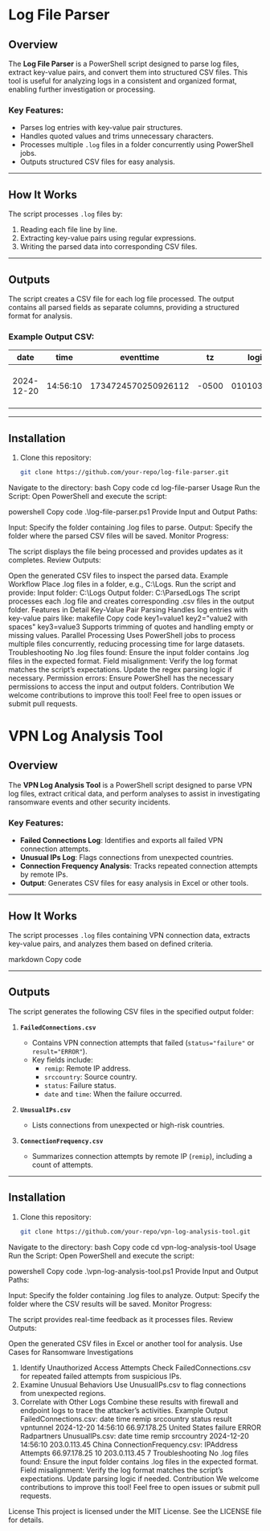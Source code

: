 # Log File Parser

## Overview
The **Log File Parser** is a PowerShell script designed to parse log files, extract key-value pairs, and convert them into structured CSV files. This tool is useful for analyzing logs in a consistent and organized format, enabling further investigation or processing.

### Key Features:
- Parses log entries with key-value pair structures.
- Handles quoted values and trims unnecessary characters.
- Processes multiple `.log` files in a folder concurrently using PowerShell jobs.
- Outputs structured CSV files for easy analysis.

---

## How It Works
The script processes `.log` files by:
1. Reading each file line by line.
2. Extracting key-value pairs using regular expressions.
3. Writing the parsed data into corresponding CSV files.

---

## Outputs
The script creates a CSV file for each log file processed. The output contains all parsed fields as separate columns, providing a structured format for analysis.

### Example Output CSV:
| **date**       | **time**   | **eventtime**          | **tz**  | **logid**    | **type** | **subtype** | **level** | **vd**   | **logdesc**             | **msg**                | **action**   | **remip**       | **locip**      |
|-----------------|------------|------------------------|---------|--------------|----------|-------------|-----------|----------|-------------------------|------------------------|--------------|----------------|---------------|
| 2024-12-20     | 14:56:10   | 1734724570250926112    | -0500   | 0101037124   | event    | vpn         | error     | root     | IPsec phase 1 error     | IPsec phase 1 error    | negotiate    | 66.**.***.***   | 12.***.***.*** |

---

## Installation
1. Clone this repository:
   ```bash
   git clone https://github.com/your-repo/log-file-parser.git
Navigate to the directory:
bash
Copy code
cd log-file-parser
Usage
Run the Script: Open PowerShell and execute the script:

powershell
Copy code
.\log-file-parser.ps1
Provide Input and Output Paths:

Input: Specify the folder containing .log files to parse.
Output: Specify the folder where the parsed CSV files will be saved.
Monitor Progress:

The script displays the file being processed and provides updates as it completes.
Review Outputs:

Open the generated CSV files to inspect the parsed data.
Example Workflow
Place .log files in a folder, e.g., C:\Logs.
Run the script and provide:
Input folder: C:\Logs
Output folder: C:\ParsedLogs
The script processes each .log file and creates corresponding .csv files in the output folder.
Features in Detail
Key-Value Pair Parsing
Handles log entries with key-value pairs like:
makefile
Copy code
key1=value1 key2="value2 with spaces" key3=value3
Supports trimming of quotes and handling empty or missing values.
Parallel Processing
Uses PowerShell jobs to process multiple files concurrently, reducing processing time for large datasets.
Troubleshooting
No .log files found: Ensure the input folder contains .log files in the expected format.
Field misalignment: Verify the log format matches the script’s expectations. Update the regex parsing logic if necessary.
Permission errors: Ensure PowerShell has the necessary permissions to access the input and output folders.
Contribution
We welcome contributions to improve this tool! Feel free to open issues or submit pull requests.



# VPN Log Analysis Tool

## Overview
The **VPN Log Analysis Tool** is a PowerShell script designed to parse VPN log files, extract critical data, and perform analyses to assist in investigating ransomware events and other security incidents.

### Key Features:
- **Failed Connections Log**: Identifies and exports all failed VPN connection attempts.
- **Unusual IPs Log**: Flags connections from unexpected countries.
- **Connection Frequency Analysis**: Tracks repeated connection attempts by remote IPs.
- **Output**: Generates CSV files for easy analysis in Excel or other tools.

---

## How It Works
The script processes `.log` files containing VPN connection data, extracts key-value pairs, and analyzes them based on defined criteria.


markdown
Copy code

---

## Outputs
The script generates the following CSV files in the specified output folder:

1. **`FailedConnections.csv`**
   - Contains VPN connection attempts that failed (`status="failure"` or `result="ERROR"`).
   - Key fields include:
     - `remip`: Remote IP address.
     - `srccountry`: Source country.
     - `status`: Failure status.
     - `date` and `time`: When the failure occurred.

2. **`UnusualIPs.csv`**
   - Lists connections from unexpected or high-risk countries.

3. **`ConnectionFrequency.csv`**
   - Summarizes connection attempts by remote IP (`remip`), including a count of attempts.

---

## Installation
1. Clone this repository:
   ```bash
   git clone https://github.com/your-repo/vpn-log-analysis-tool.git
Navigate to the directory:
bash
Copy code
cd vpn-log-analysis-tool
Usage
Run the Script: Open PowerShell and execute the script:

powershell
Copy code
.\vpn-log-analysis-tool.ps1
Provide Input and Output Paths:

Input: Specify the folder containing .log files to analyze.
Output: Specify the folder where the CSV results will be saved.
Monitor Progress:

The script provides real-time feedback as it processes files.
Review Outputs:

Open the generated CSV files in Excel or another tool for analysis.
Use Cases for Ransomware Investigations
1. Identify Unauthorized Access Attempts
Check FailedConnections.csv for repeated failed attempts from suspicious IPs.
2. Examine Unusual Behaviors
Use UnusualIPs.csv to flag connections from unexpected regions.
3. Correlate with Other Logs
Combine these results with firewall and endpoint logs to trace the attacker’s activities.
Example Output
FailedConnections.csv:
date	time	remip	srccountry	status	result	vpntunnel
2024-12-20	14:56:10	66.97.178.25	United States	failure	ERROR	Radpartners
UnusualIPs.csv:
date	time	remip	srccountry
2024-12-20	14:56:10	203.0.113.45	China
ConnectionFrequency.csv:
IPAddress	Attempts
66.97.178.25	10
203.0.113.45	7
Troubleshooting
No .log files found: Ensure the input folder contains .log files in the expected format.
Field misalignment: Verify the log format matches the script’s expectations. Update parsing logic if needed.
Contribution
We welcome contributions to improve this tool! Feel free to open issues or submit pull requests.

License
This project is licensed under the MIT License. See the LICENSE file for details.
